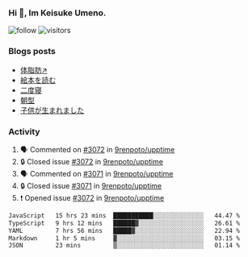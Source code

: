 ### Hi 👋, Im Keisuke Umeno.

<!--
**9renpoto/9renpoto** is a ✨ _special_ ✨ repository because its `README.md` (this file) appears on your GitHub profile.

Here are some ideas to get you started:

- 🔭 I’m currently working on ...
- 🌱 I’m currently learning ...
- 👯 I’m looking to collaborate on ...
- 🤔 I’m looking for help with ...
- 💬 Ask me about ...
- 📫 How to reach me: ...
- 😄 Pronouns: ...
- ⚡ Fun fact: ...
-->

![follow](https://img.shields.io/github/followers/9renpoto?label=Follow&style=social)
![visitors](https://komarev.com/ghpvc/?username=9renpoto&label=Profile%20views&color=0e75b6&style=flat)

### Blogs posts

<!-- BLOG-POST-LIST:START -->
- [体脂肪↗](https://9renpoto.win/entry/2024/08/12/gaining_fat)
- [絵本を読む](https://9renpoto.win/entry/2024/07/26/picture_book)
- [二度寝](https://9renpoto.win/entry/2024/07/18/going_back_to_sleep)
- [朝型](https://9renpoto.win/entry/2024/05/29/im-an-early)
- [子供が生まれました](https://9renpoto.win/entry/2024/04/18/hello-world)
<!-- BLOG-POST-LIST:END -->

### Activity

<!--START_SECTION:activity-->
1. 🗣 Commented on [#3072](https://github.com/9renpoto/upptime/issues/3072#issuecomment-2303961805) in [9renpoto/upptime](https://github.com/9renpoto/upptime)
2. 🔒 Closed issue [#3072](https://github.com/9renpoto/upptime/issues/3072) in [9renpoto/upptime](https://github.com/9renpoto/upptime)
3. 🗣 Commented on [#3071](https://github.com/9renpoto/upptime/issues/3071#issuecomment-2303961702) in [9renpoto/upptime](https://github.com/9renpoto/upptime)
4. 🔒 Closed issue [#3071](https://github.com/9renpoto/upptime/issues/3071) in [9renpoto/upptime](https://github.com/9renpoto/upptime)
5. ❗ Opened issue [#3072](https://github.com/9renpoto/upptime/issues/3072) in [9renpoto/upptime](https://github.com/9renpoto/upptime)
<!--END_SECTION:activity-->

<!--START_SECTION:waka-->

```txt
JavaScript   15 hrs 23 mins  ███████████░░░░░░░░░░░░░░   44.47 %
TypeScript   9 hrs 12 mins   ██████▓░░░░░░░░░░░░░░░░░░   26.61 %
YAML         7 hrs 56 mins   █████▓░░░░░░░░░░░░░░░░░░░   22.94 %
Markdown     1 hr 5 mins     ▓░░░░░░░░░░░░░░░░░░░░░░░░   03.15 %
JSON         23 mins         ▒░░░░░░░░░░░░░░░░░░░░░░░░   01.14 %
```

<!--END_SECTION:waka-->
